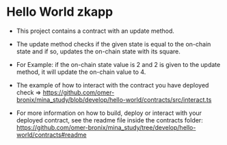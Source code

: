 # Hello World zkapp 

* This project contains a contract with an update method.

* The update method checks if the given state is equal to the on-chain state and if so, updates the on-chain state with its square.

* For Example: if the on-chain state value is 2 and 2 is given to the update method, it will update the on-chain value to 4.

* The example of how to interact with the contract you have deployed check => 
https://github.com/omer-bronix/mina_study/blob/develop/hello-world/contracts/src/interact.ts

* For more information on how to build, deploy or interact with your deployed contract, see the readme file inside the contracts folder: 
https://github.com/omer-bronix/mina_study/tree/develop/hello-world/contracts#readme
